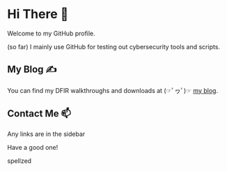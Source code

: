 # Hi There 👋

Welcome to my GitHub profile. 

(so far) I mainly use GitHub for testing out cybersecurity tools and scripts. 

## My Blog ✍️

You can find my DFIR walkthroughs and downloads at (☞ﾟヮﾟ)☞ [my blog](https://spellzed.github.io/spellzedblog/).

## Contact Me 📫

Any links are in the sidebar 

Have a good one!

spellzed
